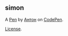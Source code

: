 simon
-----


A [Pen](https://codepen.io/webspinner1989/pen/WpKaaJ) by [Антон](https://codepen.io/webspinner1989) on [CodePen](https://codepen.io).

[License](https://codepen.io/webspinner1989/pen/WpKaaJ/license).